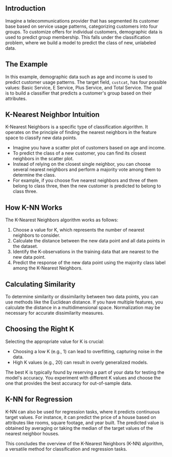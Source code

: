 ## Introduction

Imagine a telecommunications provider that has segmented its customer base based on service usage patterns, categorizing customers into four groups. To customize offers for individual customers, demographic data is used to predict group membership. This falls under the classification problem, where we build a model to predict the class of new, unlabeled data.

## The Example

In this example, demographic data such as age and income is used to predict customer usage patterns. The target field, `custcat`, has four possible values: Basic Service, E Service, Plus Service, and Total Service. The goal is to build a classifier that predicts a customer's group based on their attributes.

## K-Nearest Neighbor Intuition

K-Nearest Neighbors is a specific type of classification algorithm. It operates on the principle of finding the nearest neighbors in the feature space to classify new data points. 

- Imagine you have a scatter plot of customers based on age and income.
- To predict the class of a new customer, you can find its closest neighbors in the scatter plot.
- Instead of relying on the closest single neighbor, you can choose several nearest neighbors and perform a majority vote among them to determine the class.
- For example, if you choose five nearest neighbors and three of them belong to class three, then the new customer is predicted to belong to class three.

## How K-NN Works

The K-Nearest Neighbors algorithm works as follows:

1. Choose a value for K, which represents the number of nearest neighbors to consider.
2. Calculate the distance between the new data point and all data points in the dataset.
3. Identify the K-observations in the training data that are nearest to the new data point.
4. Predict the response of the new data point using the majority class label among the K-Nearest Neighbors.

## Calculating Similarity

To determine similarity or dissimilarity between two data points, you can use methods like the Euclidean distance. If you have multiple features, you calculate the distance in a multidimensional space. Normalization may be necessary for accurate dissimilarity measures.

## Choosing the Right K

Selecting the appropriate value for K is crucial:

- Choosing a low K (e.g., 1) can lead to overfitting, capturing noise in the data.
- High K values (e.g., 20) can result in overly generalized models.

The best K is typically found by reserving a part of your data for testing the model's accuracy. You experiment with different K values and choose the one that provides the best accuracy for out-of-sample data.

## K-NN for Regression

K-NN can also be used for regression tasks, where it predicts continuous target values. For instance, it can predict the price of a house based on attributes like rooms, square footage, and year built. The predicted value is obtained by averaging or taking the median of the target values of the nearest neighbor houses.

This concludes the overview of the K-Nearest Neighbors (K-NN) algorithm, a versatile method for classification and regression tasks.
